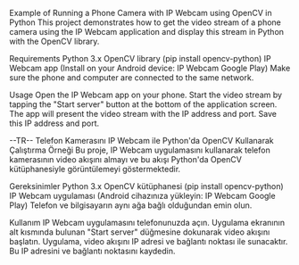 Example of Running a Phone Camera with IP Webcam using OpenCV in Python
This project demonstrates how to get the video stream of a phone camera using the IP Webcam application and display this stream in Python with the OpenCV library.

Requirements
Python 3.x
OpenCV library (pip install opencv-python)
IP Webcam app (Install on your Android device: IP Webcam Google Play)
Make sure the phone and computer are connected to the same network.

Usage
Open the IP Webcam app on your phone.
Start the video stream by tapping the "Start server" button at the bottom of the application screen.
The app will present the video stream with the IP address and port. Save this IP address and port.


--TR--
Telefon Kamerasını IP Webcam ile Python'da OpenCV Kullanarak Çalıştırma Örneği
Bu proje, IP Webcam uygulamasını kullanarak telefon kamerasının video akışını almayı ve bu akışı Python'da OpenCV kütüphanesiyle görüntülemeyi göstermektedir.

Gereksinimler
Python 3.x
OpenCV kütüphanesi (pip install opencv-python)
IP Webcam uygulaması (Android cihazınıza yükleyin: IP Webcam Google Play)
Telefon ve bilgisayarın aynı ağa bağlı olduğundan emin olun.

Kullanım
IP Webcam uygulamasını telefonunuzda açın.
Uygulama ekranının alt kısmında bulunan "Start server" düğmesine dokunarak video akışını başlatın.
Uygulama, video akışını IP adresi ve bağlantı noktası ile sunacaktır. Bu IP adresini ve bağlantı noktasını kaydedin.
